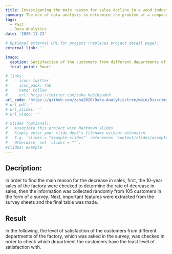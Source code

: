```yaml
---
title: Investigating the main reason for sales decline in a wood industry factory
summary: The use of data analysis to determine the problem of a company.
tags:
  - Past
  - Data Analytics
date: '2020-11-23'

# Optional external URL for project (replaces project detail page).
external_link: ''

image:
  caption: Satisfaction of the customers from different departments of the factory
  focal_point: Smart

# links:
#   - icon: twitter
#     icon_pack: fab
#     name: Follow
#     url: https://twitter.com/zaha_habibzadeh
url_code: 'https://github.com/zaha2020/Data-Analytic/tree/main/Discriminative_Project'
# url_pdf: ''
# url_slides: ''
# url_video: ''

# Slides (optional).
#   Associate this project with Markdown slides.
#   Simply enter your slide deck's filename without extension.
#   E.g. `slides = "example-slides"` references `content/slides/example-slides.md`.
#   Otherwise, set `slides = ""`.
#slides: example
---
```



## Decription:
In order to find the main reason for the decrease in sales, first, the 10-year sales of the factory were checked to determine the rate of decrease in sales, then the information was collected randomly from 105 customers in the form of a survey. Next, important features were extracted from the survey sheets and the final table was made.

## Result
In the following, the level of satisfaction of the customers from different departments of the factory, which was asked in the survey, was checked in order to check which department the customers have the least level of satisfaction with.



